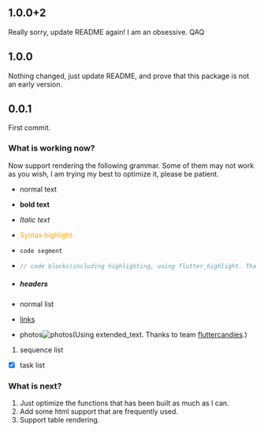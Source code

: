 ## 1.0.0+2

Really sorry, update README again! I am an obsessive. QAQ

## 1.0.0

Nothing changed, just update README, and prove that this package is not an early version.

## 0.0.1

First commit.

### What is working now?

Now support rendering the following grammar. Some of them may not work as you wish, I am trying my best to optimize it, please be patient.

- normal text

- **bold text**

- _Italic text_

- <font color="orange">Syntax highlight</font>

- `code segment`

- ```dart
  // code blocks(including highlighting, using flutter_highlight. Thanks to pd4d10!)
  ```

- ##### headers

- normal list

- [links](https://www.baidu.com)

- photos![photos](https://via.placeholder.com/150x150)(Using extended_text. Thanks to team [fluttercandies](https://github.com/fluttercandies).)

1. sequence list

- [x] task list

### What is next?

1. Just optimize the functions that has been built as much as I can.
2. Add some html support that are frequently used.
3. Support table rendering.
